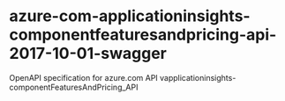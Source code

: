 # azure-com-applicationinsights-componentfeaturesandpricing-api-2017-10-01-swagger
OpenAPI specification for azure.com API vapplicationinsights-componentFeaturesAndPricing_API
